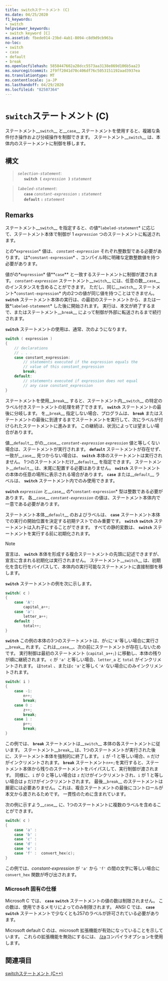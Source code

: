 ```yaml
---
title: switchステートメント (C)
ms.date: 04/25/2020
f1_keywords:
- switch
helpviewer_keywords:
- switch keyword [C]
ms.assetid: fbede014-23bd-4ab1-8094-c8d9d9cb963a
no-loc:
- switch
- case
- default
- break
ms.openlocfilehash: 5858447602a28dcc5573aa3138e869d106b5aa23
ms.sourcegitcommit: 2f9ff2041d70c406df76c5053151192aad3937ea
ms.translationtype: MT
ms.contentlocale: ja-JP
ms.lasthandoff: 04/29/2020
ms.locfileid: "82587364"
---
```

# <a name="switch-statement-c"></a>`switch`ステートメント (C)

ステートメント__`switch`__ と__`case`__ ステートメントを使用すると、複雑な条件付き操作および分岐操作を制御できます。 ステートメント__`switch`__ は、本体内のステートメントに制御を移します。

## <a name="syntax"></a>構文

> *`selection-statement`*:<br/>
> &nbsp;&nbsp;&nbsp;&nbsp; __`switch (`__&nbsp;*`expression`* &nbsp;__`)`__&nbsp;*`statement`*

> *`labeled-statement`*:<br/>
> &nbsp;&nbsp;&nbsp;&nbsp; __`case`__&nbsp;*`constant-expression`*&nbsp;__`:`__&nbsp;*`statement`*<br/>
> &nbsp;&nbsp;&nbsp;&nbsp; __`default`__&nbsp;__`:`__&nbsp;*`statement`*

## <a name="remarks"></a>Remarks

ステートメント__`switch`__ を指定すると、の値*`labeled-statement`* に応じて、ステートメント本体で制御が 1 *`expression`* つのステートメントに転送されます。

との*`expression`* 値は、 *`constant-expression`* それぞれ整数型である必要があります。 は*`constant-expression`* 、コンパイル時に明確な定数整数値を持つ必要があります。

値がの*`expression`* 値**`case`** と一致するステートメントに制御が渡されます。 *`constant-expression`* ステートメント__`switch`__ には、任意の数__`case`__ のインスタンスを含めることができます。 ただし、同じ__`switch`__ ステートメント*`constant-expression`* 内の2つの値が同じ値を持つことはできません。 __`switch`__ ステートメント本体の実行は、の最初のステートメントから、または一致*`labeled-statement`* した後に開始されます。 実行は、本文が終了するまで、またはステートメント__`break`__ によって制御が外部に転送されるまで続行されます。

__`switch`__ ステートメントの使用は、通常、次のようになります。

```C
switch ( expression )
{
    // declarations
    // . . .
    case constant_expression:
        // statements executed if the expression equals the
        // value of this constant_expression
        break;
    default:
        // statements executed if expression does not equal
        // any case constant_expression
}
```

ステートメントを使用__`break`__ すると、ステートメント内__`switch`__ の特定のラベル付きステートメントの処理を終了できます。 __`switch`__ ステートメントの最後に分岐します。 を__`break`__ 指定しない場合、プログラムは、 __`break`__ またはステートメントの最後に到達するまでステートメントを実行して、次にラベルが付けられたステートメントに進みます。 この継続は、状況によっては望ましい場合があります。

値__`default`__ がの__`case`__ *`constant-expression`* *`expression`* 値と等しくない場合は、ステートメントが実行されます。 __`default`__ ステートメントが存在せず、一致が__`case`__ 見つからない場合は、 __`switch`__ 本体のステートメントは実行されません。 1つのステートメントだけ__`default`__ を指定できます。 ステートメント__`default`__ は、末尾に配置する必要はありません。 __`switch`__ ステートメントの本体の任意の場所に表示される場合があります。 __`case`__ または__`default`__ ラベルは、 __`switch`__ ステートメント内でのみ使用できます。

__`switch`__ *`expression`* と__`case`__ の*`constant-expression`* 型は整数である必要があります。 各__`case`__ *`constant-expression`* の値は、ステートメント本体内で一意である必要があります。

ステートメント本体__`default`__ のおよびラベルは、 __`case`__ ステートメント本体での実行の開始位置を決定する初期テストでのみ重要です。 __`switch`__ __`switch`__ ステートメントは入れ子にすることができます。 すべての静的変数は、 __`switch`__ ステートメントを実行する前に初期化されます。

> [!NOTE]
> 宣言は、 __`switch`__ 本体を形成する複合ステートメントの先頭に記述できますが、宣言に含まれる初期化は実行されません。 ステートメント__`switch`__ は、初期化を含む行をバイパスして、本体内の実行可能なステートメントに直接制御を移します。

__`switch`__ ステートメントの例を次に示します。

```C
switch( c )
{
    case 'A':
        capital_a++;
    case 'a':
        letter_a++;
    default :
        total++;
}
```

__`switch`__ この例の本体の3つのステートメントは、が`c`に`'A'`等しい場合に実行さ__`break`__ れます。これは__`case`__、次の前にステートメントが存在しないためです。 実行制御は最初のステートメント (`capital_a++;`) に移動し、本体の残りが順に継続されます。 `c` が `'a'` と等しい場合、`letter_a` と `total` がインクリメントされます。 は`total` 、または`c` `'a'`と等しく`'A'`ない場合にのみインクリメントされます。

```C
switch( i )
{
    case -1:
        n++;
        break;
    case 0 :
        z++;
        break;
    case 1 :
        p++;
        break;
}
```

この例では、 __`break`__ ステートメントは__`switch`__ 本体の各ステートメントに従います。 ステートメント__`break`__ は、1つのステートメントが実行された後に、ステートメント本体を強制的に終了します。 `i` が -1 と等しい場合、`n` だけがインクリメントされます。 __`break`__ ステートメント`n++;`を実行すると、ステートメント本体から残りのステートメントをバイパスして、実行制御が渡されます。 同様に、`i` が 0 と等しい場合は `z` だけがインクリメントされ、`i` が 1 と等しい場合は `p` だけがインクリメントされます。 最後__`break`__ のステートメントは厳密には必要ありません。これは、複合ステートメントの最後にコントロールが本文から渡されるためです。 一貫性のために含まれています。

次の例に示すよう__`case`__ に、1つのステートメントに複数のラベルを含めることができます。

```C
switch( c )
{
    case 'a' :
    case 'b' :
    case 'c' :
    case 'd' :
    case 'e' :
    case 'f' :  convert_hex(c);
}
```

この例では、*constant-expression* が `'a'` から `'f'` の間の文字に等しい場合に `convert_hex` 関数が呼び出されます。

### <a name="microsoft-specific"></a>Microsoft 固有の仕様

Microsoft C では、 __`case`__ __`switch`__ ステートメントの値の数は制限されません。 この数は、使用できるメモリによってのみ制限されます。 ANSI C では、 __`case`__ __`switch`__ ステートメントで少なくとも257のラベルが許可されている必要があります。

Microsoft default C のは、microsoft 拡張機能が有効になっていることを示しています。 これらの拡張機能を無効にするには、 [/za](../build/reference/za-ze-disable-language-extensions.md)コンパイラオプションを使用します。

## <a name="see-also"></a>関連項目

[switchステートメント (C++)](../cpp/switch-statement-cpp.md)
